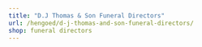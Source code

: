 ```yaml
---
title: "D.J Thomas & Son Funeral Directors"
url: /hengoed/d-j-thomas-and-son-funeral-directors/
shop: funeral directors
---
```

